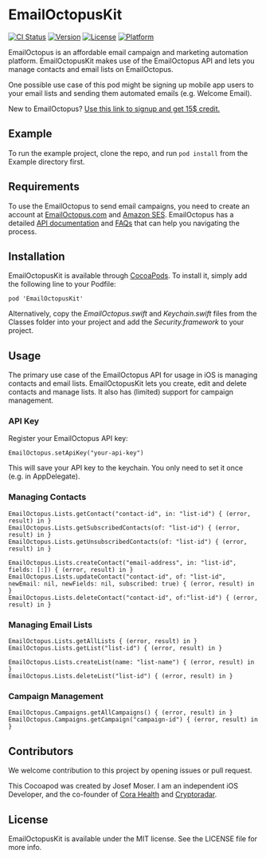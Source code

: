 # EmailOctopusKit

[![CI Status](http://img.shields.io/travis/caloon/EmailOctopusKit.svg?style=flat)](https://travis-ci.org/caloon/EmailOctopusKit)
[![Version](https://img.shields.io/cocoapods/v/EmailOctopusKit.svg?style=flat)](http://cocoapods.org/pods/EmailOctopusKit)
[![License](https://img.shields.io/cocoapods/l/EmailOctopusKit.svg?style=flat)](http://cocoapods.org/pods/EmailOctopusKit)
[![Platform](https://img.shields.io/cocoapods/p/EmailOctopusKit.svg?style=flat)](http://cocoapods.org/pods/EmailOctopusKit)

EmailOctopus is an affordable email campaign and marketing automation platform. EmailOctopusKit makes use of the EmailOctopus API and lets you manage contacts and email lists on EmailOctopus.

One possible use case of this pod might be signing up mobile app users to your email lists and sending them automated emails (e.g. Welcome Email).

New to EmailOctopus? [Use this link to signup and get 15$ credit.](https://emailoctopus.com/?urli=zzJ7l)

## Example

To run the example project, clone the repo, and run `pod install` from the Example directory first.

## Requirements

To use the EmailOctopus to send email campaigns, you need to create an account at [EmailOctopus.com](https://emailoctopus.com/?urli=zzJ7l) and [Amazon SES](https://aws.amazon.com/ses/).
EmailOctopus has a detailed [API documentation](https://emailoctopus.com/api-documentation/) and [FAQs](https://support.emailoctopus.com/hc/en-us) that can help you navigating the process.

## Installation

EmailOctopusKit is available through [CocoaPods](http://cocoapods.org). To install
it, simply add the following line to your Podfile:

```
pod 'EmailOctopusKit'
```

Alternatively, copy the *EmailOctopus.swift* and *Keychain.swift* files from the Classes folder into your project and add the *Security.framework* to your project.

## Usage

The primary use case of the EmailOctopus API for usage in iOS is managing contacts and email lists. EmailOctopusKit lets you create, edit and delete contacts and manage lists. It also has (limited) support for campaign management.

### API Key

Register your EmailOctopus API key:

```
EmailOctopus.setApiKey("your-api-key")
```

This will save your API key to the keychain. You only need to set it once (e.g. in AppDelegate).

### Managing Contacts

```
EmailOctopus.Lists.getContact("contact-id", in: "list-id") { (error, result) in }
EmailOctopus.Lists.getSubscribedContacts(of: "list-id") { (error, result) in }
EmailOctopus.Lists.getUnsubscribedContacts(of: "list-id") { (error, result) in }

EmailOctopus.Lists.createContact("email-address", in: "list-id", fields: [:]) { (error, result) in }
EmailOctopus.Lists.updateContact("contact-id", of: "list-id", newEmail: nil, newFields: nil, subscribed: true) { (error, result) in }
EmailOctopus.Lists.deleteContact("contact-id", of:"list-id") { (error, result) in }
```

### Managing Email Lists

```
EmailOctopus.Lists.getAllLists { (error, result) in }
EmailOctopus.Lists.getList("list-id") { (error, result) in }

EmailOctopus.Lists.createList(name: "list-name") { (error, result) in }
EmailOctopus.Lists.deleteList("list-id") { (error, result) in }
```

### Campaign Management

```
EmailOctopus.Campaigns.getAllCampaigns() { (error, result) in }
EmailOctopus.Campaigns.getCampaign("campaign-id") { (error, result) in }
```

## Contributors

We welcome contribution to this project by opening issues or pull request.

This Cocoapod was created by Josef Moser. I am an independent iOS Developer, and the co-founder of [Cora Health](https://www.cora.health/) and [Cryptoradar](https://www.cryptoradar.co).

## License

EmailOctopusKit is available under the MIT license. See the LICENSE file for more info.
